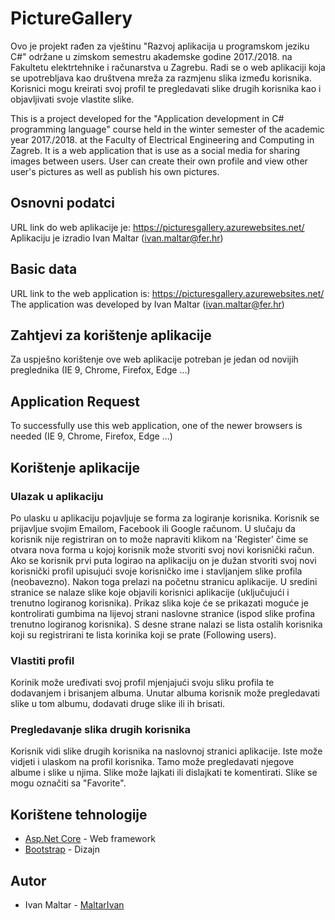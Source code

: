 # PictureGallery

Ovo je projekt rađen za vještinu "Razvoj aplikacija u programskom jeziku C#" održane u zimskom semestru akademske godine 2017./2018. na Fakultetu elektrtehnike i računarstva u Zagrebu.
Radi se o web aplikaciji koja se upotrebljava kao društvena mreža za razmjenu slika između korisnika. Korisnici mogu kreirati svoj profil te pregledavati slike drugih korisnika kao i objavljivati
svoje vlastite slike.

This is a project developed for the "Application development in C# programming language" course held in the winter semester of the academic year 2017./2018. at the Faculty of Electrical Engineering and Computing in Zagreb.
It is a web application that is use as a social media for sharing images between users. User can create their own profile and view other user's pictures as well as publish his own pictures.


## Osnovni podatci

URL link do web aplikacije je: https://picturesgallery.azurewebsites.net/
Aplikaciju je izradio Ivan Maltar (ivan.maltar@fer.hr)

## Basic data

URL link to the web application is: https://picturesgallery.azurewebsites.net/
The application was developed by Ivan Maltar (ivan.maltar@fer.hr)

## Zahtjevi za korištenje aplikacije

Za uspješno korištenje ove web aplikacije potreban je jedan od novijih preglednika (IE 9, Chrome, Firefox, Edge ...)

## Application Request

To successfully use this web application, one of the newer browsers is needed (IE 9, Chrome, Firefox, Edge ...)

## Korištenje aplikacije

### Ulazak u aplikaciju

Po ulasku u aplikaciju pojavljuje se forma za logiranje korisnika. Korisnik se prijavljue svojim Emailom, Facebook ili Google računom. U slučaju da korisnik nije registriran on to može napraviti klikom na 'Register' čime se otvara nova forma u kojoj korisnik može stvoriti svoj novi korisnički račun.
Ako se korisnik prvi puta logirao na aplikaciju on je dužan stvoriti svoj novi korisnički profil upisujući svoje korisničko ime i stavljanjem slike profila (neobavezno).
Nakon toga prelazi na početnu stranicu aplikacije. U sredini stranice se nalaze slike koje objavili korisnici aplikacije (uključujući i trenutno logiranog korisnika). Prikaz slika koje će se prikazati moguće je kontrolirati gumbima na lijevoj strani naslovne stranice (ispod slike profina trenutno logiranog korisnika). S desne strane nalazi se lista ostalih korisnika koji su
registrirani te lista korinika koji se prate (Following users).

### Vlastiti profil

Korinik može uređivati svoj profil mjenjajući svoju sliku profila te dodavanjem i brisanjem albuma. Unutar albuma korisnik može pregledavati slike u tom albumu, dodavati druge slike ili ih brisati.

### Pregledavanje slika drugih korisnika

Korisnik vidi slike drugih korisnika na naslovnoj stranici aplikacije. Iste može vidjeti i ulaskom na profil korisnika. Tamo može pregledavati njegove albume i slike u njima. Slike može lajkati ili dislajkati te komentirati. Slike se mogu označiti sa "Favorite".

## Korištene tehnologije

- [Asp.Net Core](https://docs.microsoft.com/en-us/aspnet/core/) - Web framework
- [Bootstrap](https://getbootstrap.com/) - Dizajn

## Autor

- Ivan Maltar - [MaltarIvan](https://github.com/MaltarIvan)
